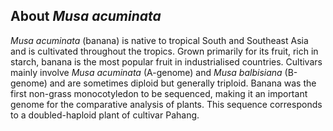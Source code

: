 About *Musa acuminata*
----------------------

*Musa acuminata* (banana) is native to tropical South and Southeast Asia
and is cultivated throughout the tropics. Grown primarily for its fruit,
rich in starch, banana is the most popular fruit in industrialised
countries. Cultivars mainly involve *Musa acuminata* (A-genome) and
*Musa balbisiana* (B-genome) and are sometimes diploid but generally
triploid. Banana was the first non-grass monocotyledon to be sequenced,
making it an important genome for the comparative analysis of plants.
This sequence corresponds to a doubled-haploid plant of cultivar Pahang.
